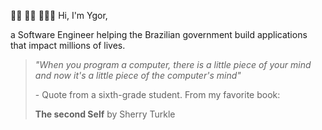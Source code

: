 🏄🏽 🏂🏿 🧑🏾‍💻
Hi, I'm Ygor,

a Software Engineer helping the Brazilian government build applications that impact millions of lives.

>*"When you program a computer, there is a little piece of your mind and now it's a little piece of the computer's mind"*
>
> \- Quote from a sixth-grade student. From my favorite book:
>
>**The second Self** by Sherry Turkle

<!---
--->
